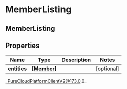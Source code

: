 # MemberListing

## MemberListing

## Properties

|Name | Type | Description | Notes|
|------------ | ------------- | ------------- | -------------|
| **entities** | [**[Member]**]([Member]) |  | [optional] |



_PureCloudPlatformClientV2@173.0.0_

